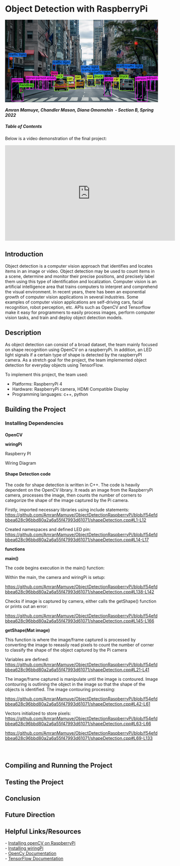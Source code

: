 # Object Detection with RaspberryPi

<img src="https://github.com/AmranMamuye/ObjectDetectionRaspberryPi/blob/main/images/CV.png" width="100%" height="30%">

**_Amran Mamuye, Chandler Mason, Diana Omomehin_   - _Section B, Spring 2022_**

##### Table of Contents  
  
Below is a video demonstration of the final project:

<iframe width="560" height="315" src="https://www.youtube.com/embed/ssYNCzPAYsY" title="YouTube video player" frameborder="0" allow="accelerometer; autoplay; clipboard-write; encrypted-media; gyroscope; picture-in-picture" allowfullscreen></iframe>

  
**Introduction**
-------------------

Object detection is a computer vision approach that identifies and locates items in an image or video. Object detection may be used to count items in a scene, determine and monitor their precise positions, and precisely label them using this type of identification and localization. Computer vision is an artificial intelligence area that trains computers to interpret and comprehend the visual environment. In recent years, there has been an exponential growth of computer vision applications in several industries. Some examples of computer vision applications are self-driving cars, facial recognition, robot perception, etc. APIs such as OpenCV and Tensorflow make it easy for programmers to easily process images, perform computer vision tasks, and train and deploy object detection models.


**Description**
---------------

As object detection can consist of a broad dataset, the team mainly focused on shape recognition using OpenCV on a raspberryPi. In addition, an LED light signals if a certain type of shape is detected by the raspberryPI camera. As a stretch goal for the project, the team implemented object detection for everyday objects using TensorFlow.

To implement this project, the team used:  
  - Platforms: RaspberryPi 4   
  - Hardware: RaspberryPi camera, HDMI Compatible Display
  - Programming languages: c++, python


**Building the Project**
------------------------

### **Installing Dependencies** 

####   
  
**OpenCV**  
  
**wiringPi**

Raspberry PI 

Wiring Diagram 

#### Shape Detection code

The code for shape detection is written in C++. The code is heavily dependent on the OpenCV library. It reads an image from the RaspberryPi camera, processes the image, then counts the number of corners to categorize the shape of the image captured by the Pi camera. 

Firstly, imported necessary libraries using include statements:
https://github.com/AmranMamuye/ObjectDetectionRaspberryPi/blob/f54efdbbea628c96bbd80a2a6a55f47993d61071/shapeDetection.cpp#L1-L12

Created namespaces and defined LED pin: 
https://github.com/AmranMamuye/ObjectDetectionRaspberryPi/blob/f54efdbbea628c96bbd80a2a6a55f47993d61071/shapeDetection.cpp#L14-L17

**functions**

**main()**

The code begins execution in the main() function: 
  
  Within the main, the camera and wiringPi is setup:
  
  https://github.com/AmranMamuye/ObjectDetectionRaspberryPi/blob/f54efdbbea628c96bbd80a2a6a55f47993d61071/shapeDetection.cpp#L138-L142
  
  Checks if image is captured by camera, either calls the getShape() function or prints out an error:
  
  https://github.com/AmranMamuye/ObjectDetectionRaspberryPi/blob/f54efdbbea628c96bbd80a2a6a55f47993d61071/shapeDetection.cpp#L145-L166
  
 
**getShape(Mat image)**

 This function is where the image/frame captured is processed by converting the image to reeasily read pixels to count the number of corner to classify                the shape of the object captured by the Pi camera
 
 Variables are defined:
 https://github.com/AmranMamuye/ObjectDetectionRaspberryPi/blob/f54efdbbea628c96bbd80a2a6a55f47993d61071/shapeDetection.cpp#L21-L41
 
 The image/frame captured is manipulate until the image is contoured.  Image contouring is outlining the object in the image so that the shape of the objects is identified. The image contouring processing:

 https://github.com/AmranMamuye/ObjectDetectionRaspberryPi/blob/f54efdbbea628c96bbd80a2a6a55f47993d61071/shapeDetection.cpp#L42-L61

 Vectors initialized to store pixels:
 https://github.com/AmranMamuye/ObjectDetectionRaspberryPi/blob/f54efdbbea628c96bbd80a2a6a55f47993d61071/shapeDetection.cpp#L63-L66
 
 
 
 https://github.com/AmranMamuye/ObjectDetectionRaspberryPi/blob/f54efdbbea628c96bbd80a2a6a55f47993d61071/shapeDetection.cpp#L69-L133
###   
  
 

**Compiling and Running the Project** 
--------------------------------------

**Testing the Project**
-----------------------

**Conclusion**
--------------

**Future Direction**
--------------------

Helpful Links/Resources
-----------------------
\- [Installing openCV on RaspberryPi](https://solarianprogrammer.com/2019/09/17/install-opencv-raspberry-pi-raspbian-cpp-python-development/)   
\- [Installing wiringPi](http://wiringpi.com/wiringpi-updated-to-2-52-for-the-raspberry-pi-4b/)   
\- [OpenCv Documentation](https://docs.opencv.org/3.4/index.html)   
\- [TensorFlow Documentation](https://docs.opencv.org/3.4/index.html)
